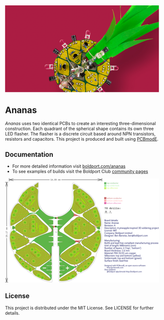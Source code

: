 ![Constructed pinapple circuit board](/images/ananas.jpg)

# Ananas

*Ananas* uses two identical PCBs to create an interesting three-dimensional construction. Each quadrant of the spherical shape contains its own three LED flasher. The flasher is a discrete circuit based around NPN transistors, resistors and capacitors. This project is produced and built using [PCBmodE](https://github.com/boldport/pcbmode).

## Documentation

* For more detailed information visit [boldport.com/ananas](http://boldport.com/ananas)
* To see examples of builds visit the Boldport Club [community pages](http://community.boldport.club/projects/p20-ananas/)

![Pinapple PCB layout](/images/ananas_pcb.png)

## License

This project is distributed under the MIT License.
See LICENSE for further details.
